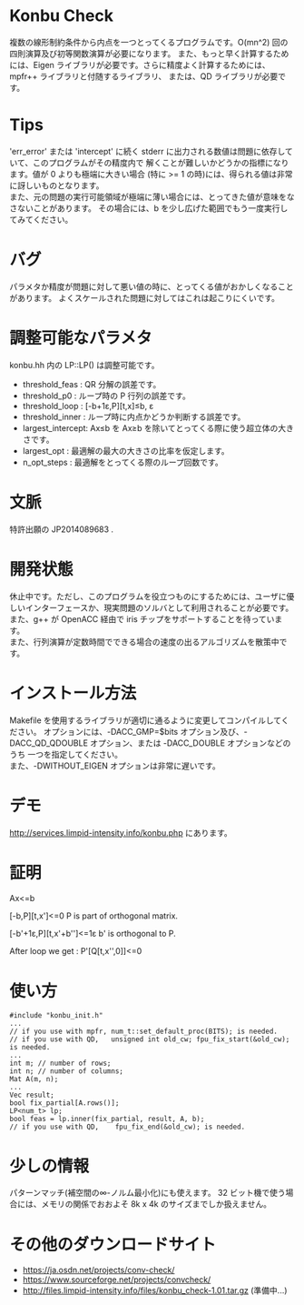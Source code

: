 # Konbu Check
複数の線形制約条件から内点を一つとってくるプログラムです。O(mn^2) 回の四則演算及び初等関数演算が必要になります。
また、もっと早く計算するためには、Eigen ライブラリが必要です。さらに精度よく計算するためには、mpfr++ ライブラリと付随するライブラリ、
または、QD ライブラリが必要です。

# Tips
'err_error' または 'intercept' に続く stderr に出力される数値は問題に依存していて、このプログラムがその精度内で
解くことが難しいかどうかの指標になります。値が 0 よりも極端に大きい場合 (特に >= 1 の時)には、得られる値は非常に訝しいものとなります。  
また、元の問題の実行可能領域が極端に薄い場合には、とってきた値が意味をなさないことがあります。
その場合には、b を少し広げた範囲でもう一度実行してみてください。

# バグ
パラメタか精度が問題に対して悪い値の時に、とってくる値がおかしくなることがあります。
よくスケールされた問題に対してはこれは起こりにくいです。

# 調整可能なパラメタ
konbu.hh 内の LP<T>::LP() は調整可能です。
* threshold_feas   : QR 分解の誤差です。
* threshold_p0     : ループ時の P 行列の誤差です。
* threshold_loop   : [-b+1&epsilon;,P][t,x]&leq;b, &epsilon;
* threshold_inner  : ループ時に内点かどうか判断する誤差です。
* largest_intercept: Ax&leq;b を Ax&geq;b を除いてとってくる際に使う超立体の大きさです。
* largest_opt      : 最適解の最大の大きさの比率を仮定します。
* n_opt_steps      : 最適解をとってくる際のループ回数です。

# 文脈
特許出願の JP2014089683 . 

# 開発状態
休止中です。ただし、このプログラムを役立つものにするためには、ユーザに優しいインターフェースか、現実問題のソルバとして利用されることが必要です。  
また、g++ が OpenACC 経由で iris チップをサポートすることを待っています。  
また、行列演算が定数時間でできる場合の速度の出るアルゴリズムを散策中です。

# インストール方法
Makefile を使用するライブラリが適切に通るように変更してコンパイルしてください。
オプションには、-DACC_GMP=$bits オプション及び、-DACC_QD_QDOUBLE オプション、または -DACC_DOUBLE オプションなどのうち
一つを指定してください。  
また、-DWITHOUT_EIGEN オプションは非常に遅いです。

# デモ
http://services.limpid-intensity.info/konbu.php にあります。

# 証明
Ax&lt;=b

[-b,P][t,x']&lt;=0
P is part of orthogonal matrix.

[-b'+1&epsilon;,P][t,x'+b'']&lt;=1&epsilon;
b' is orthogonal to P.

After loop we get :
P'[Q[t,x'',0]]&lt;=0

# 使い方
    #include "konbu_init.h"
    ...
    // if you use with mpfr, num_t::set_default_proc(BITS); is needed.
    // if you use with QD,   unsigned int old_cw; fpu_fix_start(&old_cw); is needed.
    ...
    int m; // number of rows;
    int n; // number of columns;
    Mat A(m, n);
    ...
    Vec result;
    bool fix_partial[A.rows()];
    LP<num_t> lp;
    bool feas = lp.inner(fix_partial, result, A, b);
    // if you use with QD,    fpu_fix_end(&old_cw); is needed.

# 少しの情報
パターンマッチ(補空間の&infin;-ノルム最小化)にも使えます。
32 ビット機で使う場合には、メモリの関係でおおよそ 8k x 4k のサイズまでしか扱えません。

# その他のダウンロードサイト
* https://ja.osdn.net/projects/conv-check/
* https://www.sourceforge.net/projects/convcheck/
* http://files.limpid-intensity.info/files/konbu_check-1.01.tar.gz (準備中...)
